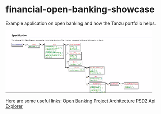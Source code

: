 
# financial-open-banking-showcase

Example application on open banking and how the Tanzu portfolio helps. 

![img.png](docs/img/img.png)





Here are some useful links:
[Open Banking Project Architecture](https://github.com/OpenBankProject/OBP-API/wiki/Open-Bank-Project-Architecture)
[PSD2 Api Explorer](https://psd2-apiexplorer.openbankproject.com/?tags=PSD2&operation_id=OBPv3_0_0-getCoreTransactionsForBankAccount&currentTag=Transaction&bank_id=at02-0182--01&account_id=&view_id=&counterparty_id=&transaction_id=)